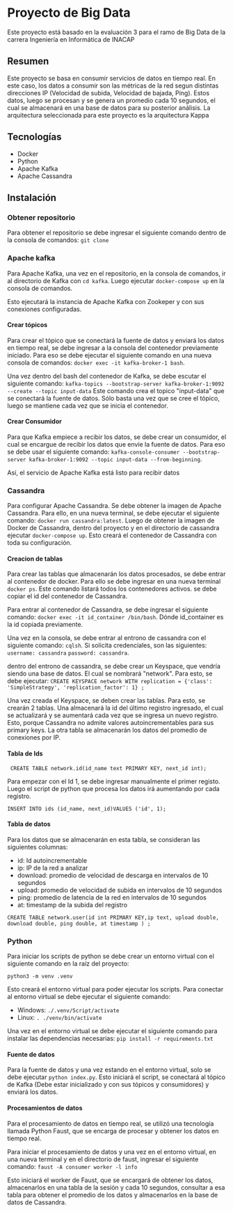# Proyecto de Big Data
Este proyecto está basado en la evaluación 3 para el ramo de Big Data de la carrera Ingeniería en Informática de INACAP

## Resumen
Este proyecto se basa en consumir servicios de datos en tiempo real. En este caso, los datos a consumir son las métricas de la red segun distintas direcciones IP (Velocidad de subida, Velocidad de bajada, Ping). Estos datos, luego se procesan y se genera un promedio cada 10 segundos, el cual se almacenará en una base de datos para su posterior análisis. La arquitectura seleccionada para este proyecto es la arquitectura Kappa

## Tecnologías
  - Docker
  - Python
  - Apache Kafka
  - Apache Cassandra

## Instalación
### Obtener repositorio
Para obtener el repositorio se debe ingresar el siguiente comando dentro de la consola de comandos: `git clone `
### Apache kafka
Para Apache Kafka, una vez en el repositorio, en la consola de comandos, ir al directorio de Kafka con `cd kafka`. Luego ejecutar `docker-compose up` en la consola de comandos.

Esto ejecutará la instancia de Apache Kafka con Zookeper y con sus conexiones configuradas.
#### Crear tópicos
Para crear el tópico que se conectará la fuente de datos y enviará los datos en tiempo real, se debe ingresar a la consola del contenedor previamente iniciado.
Para eso se debe ejecutar el siguiente comando en una nueva consola de comandos: `docker exec -it kafka-broker-1 bash`.

Una vez dentro del bash del contenedor de Kafka, se debe escutar el siguiente comando: `kafka-topics --bootstrap-server kafka-broker-1:9092 --create --topic input-data` Este comando crea el topico "input-data" que se conectará la fuente de datos. Sólo basta una vez que se cree el tópico, luego se mantiene cada vez que se inicia el contenedor.
#### Crear Consumidor
Para que Kafka empiece a recibir los datos, se debe crear un consumidor, el cual se encargue de recibir los datos que envíe la fuente de datos. Para eso se debe usar el siguiente comando: `kafka-console-consumer --bootstrap-server kafka-broker-1:9092 --topic input-data --from-beginning`.

Así, el servicio de Apache Kafka está listo para recibir datos

### Cassandra
Para configurar Apache Cassandra. Se debe obtener la imagen de Apache Cassandra. Para ello, en una nueva terminal, se debe ejecutar el siguiente comando: `docker run cassandra:latest`. Luego de obtener la imagen de Docker de Cassandra, dentro del proyecto y en el directorio de cassandra ejecutar `docker-compose up`. Esto creará el contenedor de Cassandra con toda su configuración.

#### Creacion de tablas
Para crear las tablas que almacenarán los datos procesados, se debe entrar al contenedor de docker. Para ello se debe ingresar en una nueva terminal `docker ps`. Este comando listará todos los contenedores activos. se debe copiar el id del contenedor de Cassandra.

Para entrar al contenedor de Cassandra, se debe ingresar el siguiente comando: `docker exec -it id_container /bin/bash`. Dónde id_container es la id copiada previamente. 

Una vez en la consola, se debe entrar al entrono de cassandra con el siguiente comando: `cqlsh`. Si solicita credenciales, son las siguientes: `username: cassandra` `password: cassandra`.

dentro del entrono de cassandra, se debe crear un Keyspace, que vendría siendo una base de datos. El cual se nombrará "network". Para esto, se debe ejecutar: `CREATE KEYSPACE network WITH replication = {'class': 'SimpleStrategy', 'replication_factor': 1} ;`

Una vez creada el Keyspace, se deben crear las tablas. Para esto, se crearán 2 tablas. Una almacenará la id del último registro ingresado, el cual se actualizará y se aumentará cada vez que se ingresa un nuevo registro. Esto, porque Cassandra no admite valores autoincrementables para sus primary keys. La otra tabla se almacenarán los datos del promedio de conexiones por IP.

#### Tabla de Ids
` CREATE TABLE network.id(id_name text PRIMARY KEY, next_id int);`

Para empezar con el Id 1, se debe ingresar manualmente el primer registo. Luego el script de python que procesa los datos irá aumentando por cada registro.

`INSERT INTO ids (id_name, next_id)VALUES ('id', 1);`

#### Tabla de datos
Para los datos que se almacenarán en esta tabla, se consideran las siguientes columnas:
  - id: Id autoincrementable
  - ip: IP de la red a analizar
  - download: promedio de velocidad de descarga en intervalos de 10 segundos
  - upload: promedio de velocidad de subida en intervalos de 10 segundos
  - ping: promedio de latencia de la red en intervalos de 10 segundos
  - at: timestamp de la subida del registro

`CREATE TABLE network.user(id int PRIMARY KEY,ip text, upload double, download double, ping double, at timestamp ) ;`

### Python
Para iniciar los scripts de python se debe crear un entorno virtual con el siguiente comando en la raíz del proyecto:

`python3 -m venv .venv`

Esto creará el entorno virtual para poder ejecutar los scripts. Para conectar al entorno virtual se debe ejecutar el siguiente comando:
 - Windows: `./.venv/Script/activate`
 - Linux: `. ./venv/bin/activate`

Una vez en el entorno virtual se debe ejecutar el siguiente comando para instalar las dependencias necesarias: `pip install -r requirements.txt`
#### Fuente de datos
Para la fuente de datos y una vez estando en el entorno virtual, solo se debe ejecutar `python index.py`. Esto iniciará el script, se conectará al tópico de Kafka (Debe estar inicializado y con sus tópicos y consumidores) y enviará los datos.

#### Procesamientos de datos
Para el procesamiento de datos en tiempo real, se utilizó una tecnología llamada Python Faust, que se encarga de procesar y obtener los datos en tiempo real.

Para iniciar el procesamiento de datos y una vez en el entorno virtual, en una nueva terminal y en el directorio de faust, ingresar el siguiente comando: `faust -A consumer worker -l info`

Esto iniciará el worker de Faust, que se encargará de obtener los datos, almacenarlos en una tabla de la sesión y cada 10 segundos, consultar a esa tabla para obtener el promedio de los datos y almacenarlos en la base de datos de Cassandra.